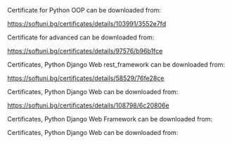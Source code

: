 Cеrtificate for Python OOP can be downloaded from:

https://softuni.bg/certificates/details/103991/3552e7fd

Cеrtificate for advanced can be downloaded from:

https://softuni.bg/certificates/details/97576/b96b1fce

Certificates, Python Django Web rest_framework can be downloaded from:

https://softuni.bg/certificates/details/58529/76fe28ce

Certificates, Python Django Web can be downloaded from:

https://softuni.bg/certificates/details/108798/6c20806e

Certificates, Python Django Web Framework can be downloaded from:

Certificates, Python Django Web can be downloaded from:
